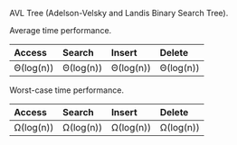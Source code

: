 AVL Tree (Adelson-Velsky and Landis Binary Search Tree).

Average time performance.

| Access    | Search    | Insert    | Delete    |
| :---      | :---      | :---      | :---      |
| Θ(log(n)) | Θ(log(n)) | Θ(log(n)) | Θ(log(n)) |

Worst-case time performance.

| Access    | Search    | Insert    | Delete    |
| :---      | :---      | :---      | :---      |
| Ω(log(n)) | Ω(log(n)) | Ω(log(n)) | Ω(log(n)) |
